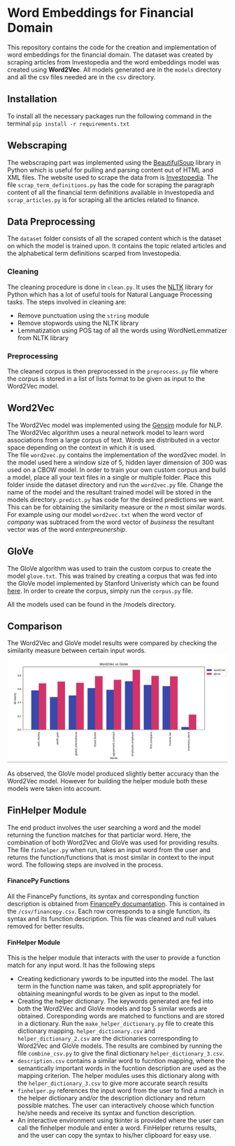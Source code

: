 # Word Embeddings for Financial Domain
  This repository contains the code for the creation and implementation of word embeddings for the financial domain.
  The dataset was created by scraping articles from Investopedia and the word embeddings model was created using         **Word2Vec**.
  All models generated are in the `models` directory and all the csv files needed are in the `csv` directory.
  
  
## Installation
To install all the necessary packages run the following command in the terminal
`pip install -r requirements.txt`

## Webscraping
The webscraping part was implemented using the [BeautifulSoup](https://www.crummy.com/software/BeautifulSoup/bs4/doc/) library in Python which is useful for pulling and parsing content out of HTML and XML files. The website used to scrape the data from is [Investopedia](https://www.investopedia.com/).
The file `scrap_term_definitions.py` has the code for scraping the paragraph content of all the financial term definitions available in Investopedia and `scrap_articles.py` is for scraping all the articles related to finance.


## Data Preprocessing
The `dataset` folder consists of all the scraped content which is the dataset on which the model is trained upon. It contains the topic related articles and the alphabetical term definitions scarped from Investopedia.

### Cleaning
The cleaning procedure is done in `clean.py`. It uses the [NLTK](https://www.nltk.org/) library for Python which has a lot of useful tools for Natural Language Processing tasks. The steps involved in cleaning are:
  * Remove punctuation using the `string` module
  * Remove stopwords using the NLTK library
  * Lemmatization using POS tag of all the words using WordNetLemmatizer from NLTK library

### Preprocessing
The cleaned corpus is then preprocessed in the `preprocess.py` file where the corpus is stored in a list of lists format to be given as input to the Word2Vec model.


## Word2Vec
The Word2Vec model was implemented using the [Gensim](https://radimrehurek.com/gensim/) module for NLP. The Word2Vec algorithm uses a neural network model to learn word associations from a large corpus of text. Words are distributed in a vector space depending on the context in which it is used.  
The file `word2vec.py` contains the implementation of the word2vec model. In the model used here a window size of 5, hidden layer dimension of 300 was used on a CBOW model. In order to train your own custom corpus and build a model, place all your text files in a single or multiple folder. Place this folder inside the dataset directory and run the `word2vec.py` file. Change the name of the model and the resultant trained model will be stored in the models directory.
 `predict.py` has code for the desired predictions we want. This can be for obtaining the similarity measure or the *n* most similar words. For example using our model `word2vec.txt` when the word vector of *company* was subtraced from the word vector of *business* the resultant vector was of the word *enterpreunership*.

## GloVe
The GloVe algorithm was used to train the custom corpus to create the model `glove.txt`. This was trained by creating a corpus that was fed into the GloVe model implemented by Stanford Univeristy which can be found [here](https://github.com/stanfordnlp/GloVe). In order to create the corpus, simply run the `corpus.py` file.

All the models used can be found in the /models directory.
## Comparison
The Word2Vec and GloVe model results were compared by checking the similarity measure between certain input words. 
![comparison](https://github.com/SV-1509/Jiffy-Main/blob/main/img/w2v%20vs%20glove.png?raw=true)

As observed, the GloVe model produced slightly better accuracy than the Word2Vec model. However for building the helper module both these models were taken into account.

## FinHelper Module
The end product involves the user searching a word and the model returning the function matches for that particlar word. Here, the combination of both Word2Vec and GloVe was used for providing results.
The file `finhelper.py` when run, takes an input word from the user and returns the function/functions that is most similar in context to the input word. The following steps are involved in the process.

#### FinancePy Functions
All the FinancePy functions, its syntax and corresponding function description is obtained from [FinancePy documantation](https://github.com/domokane/FinancePy). This is contained in the `/csv/financepy.csv`. Each row corresponds to a single function, its syntax and its function description. This file was cleaned and null values removed for better results.

#### FinHelper Module
This is the helper module that interacts with the user to provide a function match for any input word. It has the following steps
  * Creating kedictionary ywords to be inputted into the model. The last term in the function name was taken, and split appropriately for obtaining meaningnful words to be given as input to the model.
  * Creating the helper dictionary. The keywords generated are fed into both the Word2Vec and GloVe models and top 5 similar words are obtained.  Coresponding words are matched to functions and are stored in a dictionary. Run the `make_helper_dictionary.py` file to create this dictionary mapping. `helper_dictionary.csv` and `helper_dictionary_2.csv` are the dictionaries corresponding to Word2Vec and GloVe models. The results are combined by running the file `combine_csv.py` to give the final dictionary `helper_dictionary_3.csv`.
  * `description.csv` contains a similar word to fucntion mapping, where the semantically important words in the fucntion description are used as the mapping criterion. The helper modules uses this dictionary along with the `helper_dictionary_3.csv` to give more accurate search results
  * `finhelper.py` references the input word from the user to find a match in the helper dictionary and/or the description dictionary and return possible matches. The user can interactively choose which function he/she needs and receive its syntax and function description.
  * An interactive environment using tkinter is provided where the user can call the finhelper module and enter a word. FinHelper returns results, and the user can copy the syntax to his/her clipboard for easy use.




